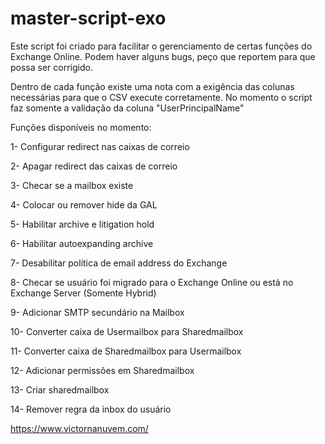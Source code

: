 # master-script-exo

Este script foi criado para facilitar o gerenciamento de certas funções do Exchange Online.
Podem haver alguns bugs, peço que reportem para que possa ser corrigido.

Dentro de cada função existe uma nota com a exigência das colunas necessárias para que o CSV execute corretamente.
No momento o script faz somente a validação da coluna "UserPrincipalName"

Funções disponíveis no momento:

1- Configurar redirect nas caixas de correio

2- Apagar redirect das caixas de correio

3- Checar se a mailbox existe

4- Colocar ou remover hide da GAL

5- Habilitar archive e litigation hold

6- Habilitar autoexpanding archive

7- Desabilitar política de email address do Exchange

8- Checar se usuário foi migrado para o Exchange Online ou está no Exchange Server (Somente Hybrid)

9- Adicionar SMTP secundário na Mailbox

10- Converter caixa de Usermailbox para Sharedmailbox

11- Converter caixa de Sharedmailbox para Usermailbox

12- Adicionar permissões em Sharedmailbox

13- Criar sharedmailbox

14- Remover regra da inbox do usuário
 
 https://www.victornanuvem.com/
